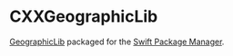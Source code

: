 # CXXGeographicLib

[GeographicLib](https://github.com/geographiclib/geographiclib) packaged for the [Swift Package Manager](https://swift.org/package-manager/).
